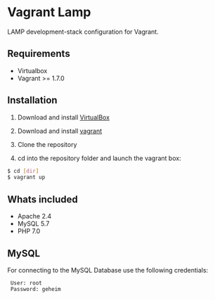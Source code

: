 # Vagrant Lamp

LAMP development-stack configuration for Vagrant.

## Requirements

* Virtualbox
* Vagrant >= 1.7.0

## Installation

1. Download and install [VirtualBox](http://www.virtualbox.org/)

2. Download and install [vagrant](http://vagrantup.com/)

3. Clone the repository

4. cd into the repository folder and launch the vagrant box:

```bash
$ cd [dir]
$ vagrant up
```

## Whats included

* Apache 2.4
* MySQL 5.7
* PHP 7.0

## MySQL

For connecting to the MySQL Database use the following credentials:
```
 User: root
 Password: geheim
```
